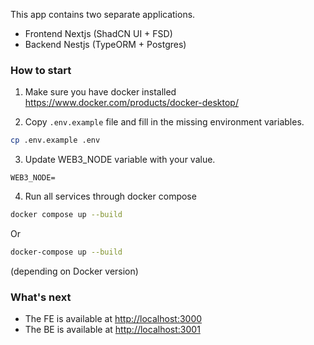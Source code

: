 This app contains two separate applications.

- Frontend Nextjs (ShadCN UI + FSD)
- Backend Nestjs (TypeORM + Postgres)

### How to start

1. Make sure you have docker installed
   <https://www.docker.com/products/docker-desktop/>

2. Copy `.env.example` file and fill in the missing environment variables.
```sh
cp .env.example .env
```
3. Update WEB3_NODE variable with your value.
```
WEB3_NODE=
```
4. Run all services through docker compose
```bash
docker compose up --build
```
Or
```bash
docker-compose up --build
```
(depending on Docker version)

### What's next

* The FE is available at <http://localhost:3000>
* The BE is available at <http://localhost:3001>
